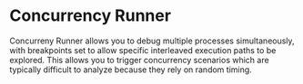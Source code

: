 # Concurrency Runner

Concurreny Runner allows you to debug multiple processes simultaneously, with breakpoints set to allow specific interleaved execution paths to be explored. This allows you to trigger concurrency scenarios which are typically difficult to analyze because they rely on random timing.
